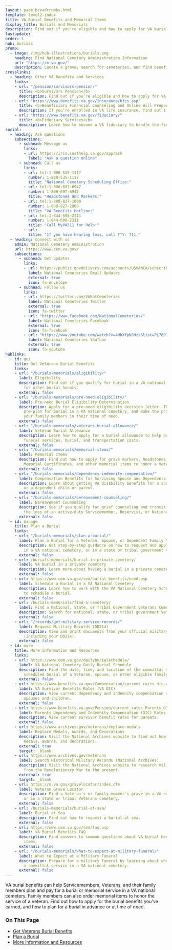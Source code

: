 ```yaml
---
layout: page-breadcrumbs.html
template: level2-index
title: VA Burial Benefits and Memorial Items
display_title: Burials and Memorials
description: Find out if you're eligible and how to apply for VA burial benefits. Veterans burial benefits include burial in a VA national cemetery and memorial items. Survivors and dependents may also qualify for compensation and other benefits.
lastupdate:
order: 1
hub: burials
promo:
  - image: /img/hub-illustrations/burials.png
    heading: Find National Cemetery Administration Information
    url: "https://m.va.gov/"
    description: Locate a grave, search for cemeteries, and find benefits information and resources.
crosslinks:
  - heading: Other VA Benefits and Services
    links:
    - url: "/pension/survivors-pension/"
      title: <b>Survivors Pension</b>
      description: Find out if you’re eligible and how to apply for VA pension benefits as a surviving spouse or child of a deceased Veteran with wartime service.
    - url: "https://www.benefits.va.gov/insurance/bfcs.asp"
      title: <b>Beneficiary Financial Counseling and Online Will Preparation</b>
      description: If you're enrolled in VA life insurance, find out if you can get free financial planning and online will preparation services.
    - url: "https://www.benefits.va.gov/fiduciary/"
      title: <b>Fiduciary Services</b>
      description: Learn how to become a VA fiduciary to handle the financial affairs of a Veteran in need.
social:
  - heading: Ask questions
    subsections:
      - subhead: Message us
        links:
        - url: https://iris.custhelp.va.gov/app/ask
          label: "Ask a question online"
      - subhead: Call us
        links:
        - url: tel:1-800-535-1117
          number: 1-800-535-1117
          title: "National Cemetery Scheduling Office:"
        - url: tel:1-800-697-6947
          number: 1-800-697-6947
          title: "Headstones and Markers:"
        - url: tel:1-800-827-1000
          number: 1-800-827-1000
          title: "VA Benefits Hotline:"
        - url: tel:1-844-698-2311
          number: 1-844-698-2311
          title: "Call MyVA311 for Help:"
        - url:
          title: "If you have hearing loss, call TTY: 711."
  - heading: Connect with us
    admin: National Cemetery Administration
    url: https://www.cem.va.gov/
    subsections:
      - subhead: Get updates
        links:
        - url: https://public.govdelivery.com/accounts/USVANCA/subscribers/qualify
          label: National Cemeteries Email Updates
          external: true
          icon: fa-envelope
      - subhead: Follow us
        links:
        - url: https://twitter.com/VANatCemeteries
          label: National Cemeteries Twitter
          external: true
          icon: fa-twitter
        - url: "https://www.facebook.com/NationalCemeteries/"
          label: National Cemeteries Facebook
          external: true
          icon: fa-facebook
        - url: "https://www.youtube.com/watch?v=4MhXfpNSHzs&list=PL7897A1FCC5516DDE"
          label: National Cemeteries YouTube
          external: true
          icon: fa-youtube
hublinks:
  - id: get
    title: Get Veterans Burial Benefits
    links:
    - url: "/burials-memorials/eligibility/"
      label: Eligibility
      description: Find out if you qualify for burial in a VA national cemetery and
        for other burial honors.
      external: false
    - url: "/burials-memorials/pre-need-eligibility/"
      label: Pre-need Burial Eligibility Determination
      description: Apply for a pre-need eligibility decision letter. This can help you
        pre-plan for burial in a VA national cemetery, and make the process easier for
        your family members in their time of need.
      external: false
    - url: "/burials-memorials/veterans-burial-allowance/"
      label: Veteran Burial Allowance
      description: Learn how to apply for a burial allowance to help pay for a Veteran's
        funeral services, burial, and transportation costs.
      external: false
    - url: "/burials-memorials/memorial-items/"
      label: Memorial Items
      description: Find out how to apply for grave markers, headstones, Presidential
        Memorial Certificates, and other memorial items to honor a Veteran's service.
      external: false
    - url: "/burials-memorials/dependency-indemnity-compensation/"
      label: Compensation Benefits for Surviving Spouse and Dependents (VA DIC)
      description: Learn about getting VA disability benefits for a surviving spouse
        or a dependent child or parent.
      external: false
    - url: "/burials-memorials/bereavement-counseling/"
      label: Bereavement Counseling
      description: See if you qualify for grief counseling and transition support after
        the loss of an active-duty Servicemember, Reservist, or National Guard Soldier.
      external: false
  - id: manage
    title: Plan a Burial
    links:
    - url: "/burials-memorials/plan-a-burial/"
      label: Plan a Burial for a Veteran, Spouse, or Dependent Family Member
      description: Get step-by-step guidance on how to request and apply for a burial
        in a VA national cemetery, or in a state or tribal government Veterans cemetery.
      external: false
    - url: /burials-memorials/burial-in-private-cemetery/
      label: VA burial in a private cemetery
      description: Learn more about having a burial in a private cemetery.
      external: false
    - url: https://www.cem.va.gov/cem/burial_benefits/need.asp
      label: Schedule a Burial in a VA National Cemetery
      description: Learn how to work with the VA National Cemetery Scheduling Office
        to schedule a burial.
      external: false
    - url: /burials-memorials/find-a-cemetery/
      label: Find a National, State, or Tribal Government Veterans Cemetery
      description: Search for national, state, or tribal government Veterans cemeteries.
      external: false
    - url: "/records/get-military-service-records/"
      label: Request Military Records (DD214)
      description: View and print documents from your official military personnel file
        (including your DD214).
      external: false
  - id: more
    title: More Information and Resources
    links:
    - url: https://www.cem.va.gov/dailyburialschedule/
      label: VA National Cemetery Daily Burial Schedule
      description: Find the date, time, and location of the committal service for the
        scheduled burial of a Veteran, spouse, or other eligible family member.
      external: false
    - url: https://www.benefits.va.gov/Compensation/current_rates_dic.asp
      label: VA Survivor Benefits Rates (VA DIC)
      description: View current dependency and indemnity compensation rates for surviving
        spouses and children.
      external: false
    - url: https://www.benefits.va.gov/Pension/current_rates_Parents_DIC_pen.asp
      label: Parents Dependency and Indemnity Compensation (DIC) Rates
      description: View current survivor benefit rates for parents.
      external: false
    - url: https://www.archives.gov/veterans/replace-medals
      label: Replace Medals, Awards, and Decorations
      description: Visit the National Archives website to find out how to request replacement
        medals, awards, and decorations.
      external: true
      target: _blank
    - url: https://www.archives.gov/veterans
      label: Search Historical Military Records (National Archives)
      description: Visit the National Archives website to research military records
        from the Revolutionary War to the present.
      external: true
      target: _blank
    - url: https://m.va.gov/gravelocator/index.cfm
      label: Veteran Grave Locator
      description: Find a Veteran's or family member's grave in a VA national cemetery,
        or in a state or tribal Veterans cemetery.
      external: false
    - url: /burials-memorials/burial-at-sea/
      label: Burial at Sea
      description: Find out how to request a burial at sea.
      external: false
    - url: https://www.cem.va.gov/cem/faq.asp
      label: VA Burial Benefits FAQ
      description: Find answers to common questions about VA burial benefits and memorial
        items.
      external: false
    - url: "/burials-memorials/what-to-expect-at-military-funeral/"
      label: What to Expect at a Military Funeral
      description: Prepare for a military funeral by learning about what happens at
        a committal service in a VA national cemetery.
      external: false
---
```


<p class="va-introtext">
VA burial benefits can help Servicemembers, Veterans, and their family members plan and pay for a burial or memorial service in a VA national cemetery. Family members can also order memorial items to honor the service of a Veteran. Find out how to apply for the burial benefits you've earned, and how to plan for a burial in advance or at time of need.</p>

<h3>On This Page</h3>

<ul>
  <li><a href="#get">Get Veterans Burial Benefits</a></li>
  <li><a href="#manage">Plan a Burial</a></li>
  <li><a href="#more">More Information and Resources</a></li>
</ul>
